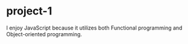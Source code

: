 # project-1

I enjoy JavaScript because it utilizes both Functional programming and Object-oriented programming.
    